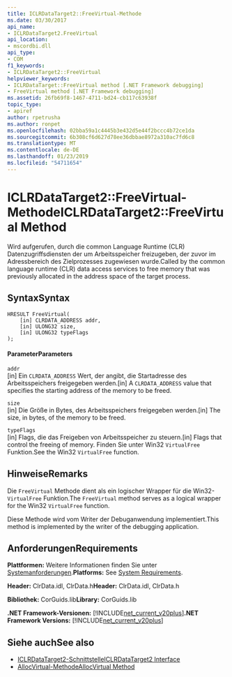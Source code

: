 ```yaml
---
title: ICLRDataTarget2::FreeVirtual-Methode
ms.date: 03/30/2017
api_name:
- ICLRDataTarget2.FreeVirtual
api_location:
- mscordbi.dll
api_type:
- COM
f1_keywords:
- ICLRDataTarget2::FreeVirtual
helpviewer_keywords:
- ICLRDataTarget::FreeVirtual method [.NET Framework debugging]
- FreeVirtual method [.NET Framework debugging]
ms.assetid: 26fb69f8-1467-4711-bd24-cb117c63938f
topic_type:
- apiref
author: rpetrusha
ms.author: ronpet
ms.openlocfilehash: 02bba59a1c4445b3e432d5e44f2bccc4b72ce1da
ms.sourcegitcommit: 6b308cf6d627d78ee36dbbae8972a310ac7fd6c8
ms.translationtype: MT
ms.contentlocale: de-DE
ms.lasthandoff: 01/23/2019
ms.locfileid: "54711654"
---
```

# <a name="iclrdatatarget2freevirtual-method"></a><span data-ttu-id="81f0f-102">ICLRDataTarget2::FreeVirtual-Methode</span><span class="sxs-lookup"><span data-stu-id="81f0f-102">ICLRDataTarget2::FreeVirtual Method</span></span>
<span data-ttu-id="81f0f-103">Wird aufgerufen, durch die common Language Runtime (CLR) Datenzugriffsdiensten der um Arbeitsspeicher freizugeben, der zuvor im Adressbereich des Zielprozesses zugewiesen wurde.</span><span class="sxs-lookup"><span data-stu-id="81f0f-103">Called by the common language runtime (CLR) data access services to free memory that was previously allocated in the address space of the target process.</span></span>  
  
## <a name="syntax"></a><span data-ttu-id="81f0f-104">Syntax</span><span class="sxs-lookup"><span data-stu-id="81f0f-104">Syntax</span></span>  
  
```  
HRESULT FreeVirtual(  
    [in] CLRDATA_ADDRESS addr,  
    [in] ULONG32 size,  
    [in] ULONG32 typeFlags  
);  
```  
  
#### <a name="parameters"></a><span data-ttu-id="81f0f-105">Parameter</span><span class="sxs-lookup"><span data-stu-id="81f0f-105">Parameters</span></span>  
 `addr`  
 <span data-ttu-id="81f0f-106">[in] Ein `CLRDATA_ADDRESS` Wert, der angibt, die Startadresse des Arbeitsspeichers freigegeben werden.</span><span class="sxs-lookup"><span data-stu-id="81f0f-106">[in] A `CLRDATA_ADDRESS` value that specifies the starting address of the memory to be freed.</span></span>  
  
 `size`  
 <span data-ttu-id="81f0f-107">[in] Die Größe in Bytes, des Arbeitsspeichers freigegeben werden.</span><span class="sxs-lookup"><span data-stu-id="81f0f-107">[in] The size, in bytes, of the memory to be freed.</span></span>  
  
 `typeFlags`  
 <span data-ttu-id="81f0f-108">[in] Flags, die das Freigeben von Arbeitsspeicher zu steuern.</span><span class="sxs-lookup"><span data-stu-id="81f0f-108">[in] Flags that control the freeing of memory.</span></span> <span data-ttu-id="81f0f-109">Finden Sie unter Win32 `VirtualFree` Funktion.</span><span class="sxs-lookup"><span data-stu-id="81f0f-109">See the Win32 `VirtualFree` function.</span></span>  
  
## <a name="remarks"></a><span data-ttu-id="81f0f-110">Hinweise</span><span class="sxs-lookup"><span data-stu-id="81f0f-110">Remarks</span></span>  
 <span data-ttu-id="81f0f-111">Die `FreeVirtual` Methode dient als ein logischer Wrapper für die Win32- `VirtualFree` Funktion.</span><span class="sxs-lookup"><span data-stu-id="81f0f-111">The `FreeVirtual` method serves as a logical wrapper for the Win32 `VirtualFree` function.</span></span>  
  
 <span data-ttu-id="81f0f-112">Diese Methode wird vom Writer der Debuganwendung implementiert.</span><span class="sxs-lookup"><span data-stu-id="81f0f-112">This method is implemented by the writer of the debugging application.</span></span>  
  
## <a name="requirements"></a><span data-ttu-id="81f0f-113">Anforderungen</span><span class="sxs-lookup"><span data-stu-id="81f0f-113">Requirements</span></span>  
 <span data-ttu-id="81f0f-114">**Plattformen:** Weitere Informationen finden Sie unter [Systemanforderungen](../../../../docs/framework/get-started/system-requirements.md).</span><span class="sxs-lookup"><span data-stu-id="81f0f-114">**Platforms:** See [System Requirements](../../../../docs/framework/get-started/system-requirements.md).</span></span>  
  
 <span data-ttu-id="81f0f-115">**Header:** ClrData.idl, ClrData.h</span><span class="sxs-lookup"><span data-stu-id="81f0f-115">**Header:** ClrData.idl, ClrData.h</span></span>  
  
 <span data-ttu-id="81f0f-116">**Bibliothek:** CorGuids.lib</span><span class="sxs-lookup"><span data-stu-id="81f0f-116">**Library:** CorGuids.lib</span></span>  
  
 <span data-ttu-id="81f0f-117">**.NET Framework-Versionen:** [!INCLUDE[net_current_v20plus](../../../../includes/net-current-v20plus-md.md)]</span><span class="sxs-lookup"><span data-stu-id="81f0f-117">**.NET Framework Versions:** [!INCLUDE[net_current_v20plus](../../../../includes/net-current-v20plus-md.md)]</span></span>  
  
## <a name="see-also"></a><span data-ttu-id="81f0f-118">Siehe auch</span><span class="sxs-lookup"><span data-stu-id="81f0f-118">See also</span></span>
- [<span data-ttu-id="81f0f-119">ICLRDataTarget2-Schnittstelle</span><span class="sxs-lookup"><span data-stu-id="81f0f-119">ICLRDataTarget2 Interface</span></span>](../../../../docs/framework/unmanaged-api/debugging/iclrdatatarget2-interface.md)
- [<span data-ttu-id="81f0f-120">AllocVirtual-Methode</span><span class="sxs-lookup"><span data-stu-id="81f0f-120">AllocVirtual Method</span></span>](../../../../docs/framework/unmanaged-api/debugging/iclrdatatarget2-allocvirtual-method.md)
